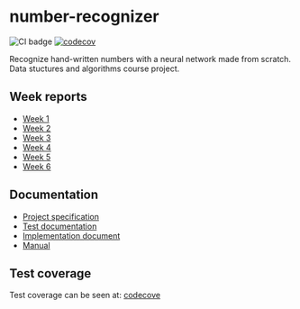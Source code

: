 # number-recognizer
![CI badge](https://github.com/oliviahorjamo/number-recognizer/workflows/CI/badge.svg)
[![codecov](https://codecov.io/gh/oliviahorjamo/number-recognizer/branch/main/graph/badge.svg?token=HRW2M3803G)](https://codecov.io/gh/oliviahorjamo/number-recognizer)

Recognize hand-written numbers with a neural network made from scratch. Data stuctures and algorithms course project.

## Week reports

- [Week 1](https://github.com/oliviahorjamo/number-recognizer/blob/main/documentation/week1_report.md)
- [Week 2](https://github.com/oliviahorjamo/number-recognizer/blob/main/documentation/week2_report.md)
- [Week 3](https://github.com/oliviahorjamo/number-recognizer/blob/main/documentation/week3_report.md)
- [Week 4](https://github.com/oliviahorjamo/number-recognizer/tree/main/documentation/week4_report.md)
- [Week 5](https://github.com/oliviahorjamo/number-recognizer/tree/main/documentation/week5_report.md)
- [Week 6](https://github.com/oliviahorjamo/number-recognizer/tree/main/documentation/week6_report.md)

## Documentation

- [Project specification](https://github.com/oliviahorjamo/number-recognizer/blob/main/documentation/project_specification.md)
- [Test documentation](https://github.com/oliviahorjamo/number-recognizer/blob/main/documentation/test_documentation.md)
- [Implementation document](https://github.com/oliviahorjamo/number-recognizer/blob/main/documentation/implementation_document.md)
- [Manual](https://github.com/oliviahorjamo/number-recognizer/blob/main/documentation/manual.md)

## Test coverage

Test coverage can be seen at: [codecove](https://app.codecov.io/gh/oliviahorjamo/number-recognizer)
